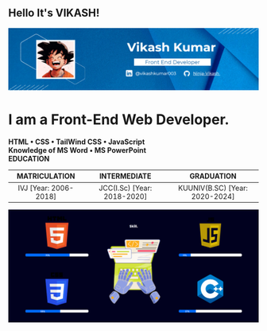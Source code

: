 ## Hello It's VIKASH!
![Banner](https://github.com/Ninja-Vikash/Assets/blob/main/Profile/Banner.png)
# I am a Front-End Web Developer.
**HTML • CSS • TailWind CSS • JavaScript** <br>
**Knowledge of MS Word • MS PowerPoint** <br>
**EDUCATION**

|MATRICULATION|INTERMEDIATE|GRADUATION|
| :----: | :----: | :----: |
|IVJ [Year: 2006-2018] |JCC(I.Sc) [Year: 2018-2020]  | KUUNIV(B.SC) [Year: 2020-2024]  |

![Skill](https://github.com/Ninja-Vikash/Assets/blob/main/Profile/skill.png)
